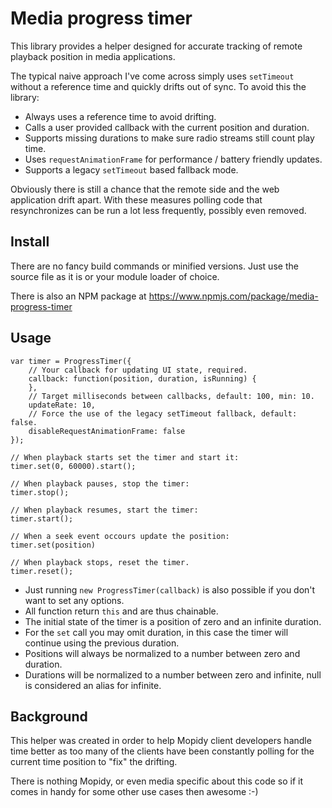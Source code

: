 Media progress timer
====================

This library provides a helper designed for accurate tracking of remote
playback position in media applications.

The typical naive approach I've come across simply uses ``setTimeout`` without
a reference time and quickly drifts out of sync. To avoid this the library:

- Always uses a reference time to avoid drifting.
- Calls a user provided callback with the current position and duration.
- Supports missing durations to make sure radio streams still count play time.
- Uses ``requestAnimationFrame`` for performance / battery friendly updates.
- Supports a legacy ``setTimeout`` based fallback mode.

Obviously there is still a chance that the remote side and the web application
drift apart. With these measures polling code that resynchronizes can be run a
lot less frequently, possibly even removed.

Install
-------

There are no fancy build commands or minified versions. Just use the source
file as it is or your module loader of choice.

There is also an NPM package at https://www.npmjs.com/package/media-progress-timer

Usage
-----

    var timer = ProgressTimer({
        // Your callback for updating UI state, required.
        callback: function(position, duration, isRunning) {
        },
        // Target milliseconds between callbacks, default: 100, min: 10.
        updateRate: 10,
        // Force the use of the legacy setTimeout fallback, default: false.
        disableRequestAnimationFrame: false
    });

    // When playback starts set the timer and start it:
    timer.set(0, 60000).start();

    // When playback pauses, stop the timer:
    timer.stop();

    // When playback resumes, start the timer:
    timer.start();

    // When a seek event occours update the position:
    timer.set(position)

    // When playback stops, reset the timer.
    timer.reset();

- Just running ``new ProgressTimer(callback)`` is also possible if you don't
  want to set any options.
- All function return `this` and are thus chainable.
- The initial state of the timer is a position of zero and an infinite duration.
- For the ``set`` call you may omit duration, in this case the timer will
  continue using the previous duration.
- Positions will always be normalized to a number between zero and duration.
- Durations will be normalized to a number between zero and infinite, null is
  considered an alias for infinite.

Background
----------

This helper was created in order to help Mopidy client developers handle time
better as too many of the clients have been constantly polling for the current
time position to "fix" the drifting.

There is nothing Mopidy, or even media specific about this code so if it comes
in handy for some other use cases then awesome :-)
